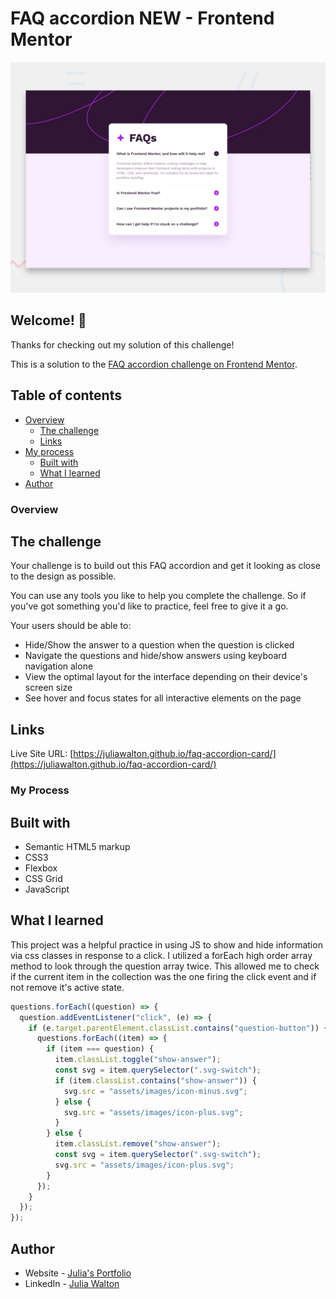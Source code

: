 # FAQ accordion NEW - Frontend Mentor

![Design preview for the FAQ accordion coding challenge](./design/desktop-preview.jpg)

## Welcome! 👋

Thanks for checking out my solution of this challenge!

This is a solution to the [FAQ accordion challenge on Frontend Mentor](https://www.frontendmentor.io/challenges/faq-accordion-wyfFdeBwBz).

## Table of contents

- [Overview](#overview)
  - [The challenge](#the-challenge)
  - [Links](#links)
- [My process](#my-process)
  - [Built with](#built-with)
  - [What I learned](#what-i-learned)
- [Author](#author)

### Overview

## The challenge

Your challenge is to build out this FAQ accordion and get it looking as close to the design as possible.

You can use any tools you like to help you complete the challenge. So if you've got something you'd like to practice, feel free to give it a go.

Your users should be able to:

- Hide/Show the answer to a question when the question is clicked
- Navigate the questions and hide/show answers using keyboard navigation alone
- View the optimal layout for the interface depending on their device's screen size
- See hover and focus states for all interactive elements on the page

## Links

Live Site URL: [https://juliawalton.github.io/faq-accordion-card/](https://juliawalton.github.io/faq-accordion-card/)

### My Process

## Built with

- Semantic HTML5 markup
- CSS3
- Flexbox
- CSS Grid
- JavaScript

## What I learned

This project was a helpful practice in using JS to show and hide information via css classes in response to a click. I utilized a forEach high order array method to look through the question array twice. This allowed me to check if the current item in the collection was the one firing the click event and if not remove it's active state.

```js
questions.forEach((question) => {
  question.addEventListener("click", (e) => {
    if (e.target.parentElement.classList.contains("question-button")) {
      questions.forEach((item) => {
        if (item === question) {
          item.classList.toggle("show-answer");
          const svg = item.querySelector(".svg-switch");
          if (item.classList.contains("show-answer")) {
            svg.src = "assets/images/icon-minus.svg";
          } else {
            svg.src = "assets/images/icon-plus.svg";
          }
        } else {
          item.classList.remove("show-answer");
          const svg = item.querySelector(".svg-switch");
          svg.src = "assets/images/icon-plus.svg";
        }
      });
    }
  });
});
```

## Author

- Website - [Julia's Portfolio](https://juliawalton.github.io/portfolio/)
- LinkedIn - [Julia Walton](https://www.linkedin.com/in/juliawalton/)
